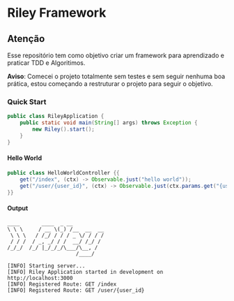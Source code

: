 # Riley Framework

## Atenção 
Esse repositório tem como objetivo criar um framework para aprendizado e praticar TDD e Algoritimos.

<b>Aviso</b>: Comecei o projeto totalmente sem testes e sem seguir nenhuma boa prática, estou começando a restruturar o projeto para seguir o objetivo.

### Quick Start


```java
public class RileyApplication {
    public static void main(String[] args) throws Exception {
        new Riley().start();
    }
}
```
#### Hello World

```java
public class HelloWorldController {{
    get("/index", (ctx) -> Observable.just("hello world"));
    get("/user/{user_id}", (ctx) -> Observable.just(ctx.params.get("{user_id}")));
}}
```
#### Output
```
____       ____  _ __              
\ \ \     / __ \(_) /__  __  __    
 \ \ \   / /_/ / / / _ \/ / / /    
 / / /  / _, _/ / /  __/ /_/ /     
/_/_/  /_/ |_/_/_/\___/\__, /      
                      /____/       

[INFO] Starting server...
[INFO] Riley Application started in development on http://localhost:3000
[INFO] Registered Route: GET /index
[INFO] Registered Route: GET /user/{user_id}
```
